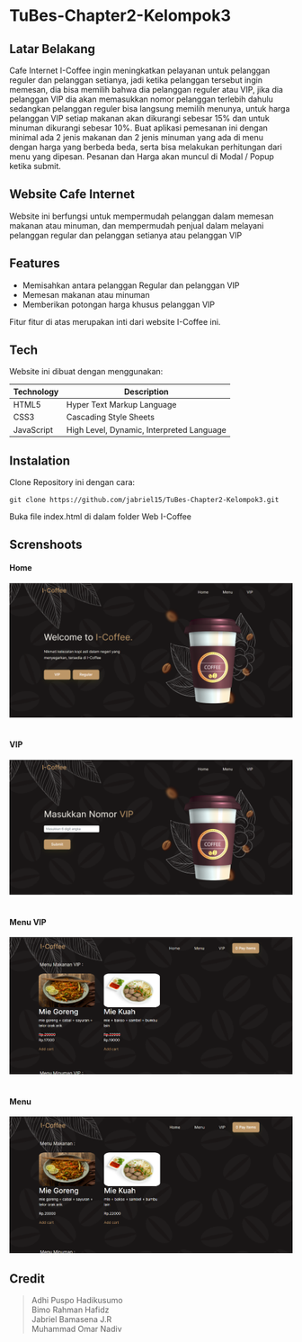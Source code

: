 # TuBes-Chapter2-Kelompok3

## Latar Belakang
Cafe Internet I-Coffee ingin meningkatkan pelayanan untuk pelanggan reguler
dan pelanggan setianya, jadi ketika pelanggan tersebut ingin memesan, dia
bisa memilih bahwa dia pelanggan reguler atau VIP, jika dia pelanggan VIP
dia akan memasukkan nomor pelanggan terlebih dahulu sedangkan
pelanggan reguler bisa langsung memilih menunya, untuk harga pelanggan
VIP setiap makanan akan dikurangi sebesar 15% dan untuk minuman
dikurangi sebesar 10%. Buat aplikasi pemesanan ini dengan minimal ada 2
jenis makanan dan 2 jenis minuman yang ada di menu dengan harga yang
berbeda beda, serta bisa melakukan perhitungan dari menu yang dipesan.
Pesanan dan Harga akan muncul di Modal / Popup ketika submit.

## Website Cafe Internet
Website ini berfungsi untuk mempermudah pelanggan dalam memesan makanan atau minuman, dan mempermudah penjual dalam melayani pelanggan regular dan pelanggan setianya atau pelanggan VIP

## Features

- Memisahkan antara pelanggan Regular dan pelanggan VIP
- Memesan makanan atau minuman
- Memberikan potongan harga khusus pelanggan VIP

Fitur fitur di atas merupakan inti dari website I-Coffee ini.


## Tech

Website ini dibuat dengan menggunakan:

| Technology | Description                               |
|------------|-------------------------------------------|
| HTML5      | Hyper Text Markup Language                |
| CSS3       | Cascading Style Sheets                    |
| JavaScript | High Level, Dynamic, Interpreted Language |


## Instalation
Clone Repository ini dengan cara:<br>

```
git clone https://github.com/jabriel15/TuBes-Chapter2-Kelompok3.git
```

Buka file index.html di dalam folder Web I-Coffee


## Screnshoots
#### Home
<img src="img/home.png">
<br><br>

#### VIP
<img src="img/vip.png">
<br><br>

#### Menu VIP
<img src="img/menuvip.png">
<br><br>

#### Menu
<img src="img/menu.png">

## Credit
>Adhi Puspo Hadikusumo <br>
>Bimo Rahman Hafidz <br>
>Jabriel Bamasena J.R <br>
>Muhammad Omar Nadiv